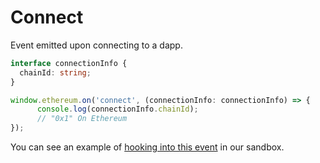 # Connect

Event emitted upon connecting to a dapp.

```typescript
interface connectionInfo {
  chainId: string;
}

window.ethereum.on('connect', (connectionInfo: connectionInfo) => {
      console.log(connectionInfo.chainId);
      // "0x1" On Ethereum
});
```

You can see an example of [hooking into this event](https://github.com/phantom-labs/eth\_sandbox/blob/main/src/App.tsx#L98-L104) in our sandbox.
